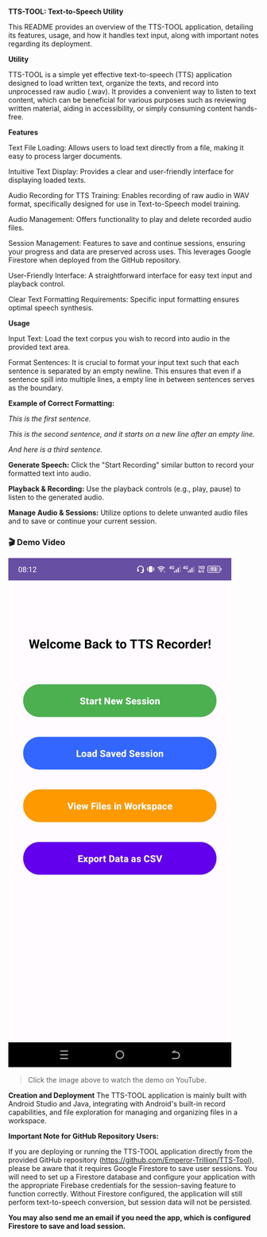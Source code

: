 **TTS-TOOL: Text-to-Speech Utility**

This README provides an overview of the TTS-TOOL application, detailing its features, usage, and how it handles text input, along with important notes regarding its deployment.

**Utility**

TTS-TOOL is a simple yet effective text-to-speech (TTS) application designed to load written text, organize the texts, and record into unprocessed raw audio (.wav). It provides a convenient way to listen to text content, which can be beneficial for various purposes such as reviewing written material, aiding in accessibility, or simply consuming content hands-free.

**Features**

Text File Loading: Allows users to load text directly from a file, making it easy to process larger documents.

Intuitive Text Display: Provides a clear and user-friendly interface for displaying loaded texts.

Audio Recording for TTS Training: Enables recording of raw audio in WAV format, specifically designed for use in Text-to-Speech model training.

Audio Management: Offers functionality to play and delete recorded audio files.

Session Management: Features to save and continue sessions, ensuring your progress and data are preserved across uses. This leverages Google Firestore when deployed from the GitHub repository.

User-Friendly Interface: A straightforward interface for easy text input and playback control.

Clear Text Formatting Requirements: Specific input formatting ensures optimal speech synthesis.

**Usage**

Input Text: Load the text corpus you wish to record into audio in the provided text area.

Format Sentences: It is crucial to format your input text such that each sentence is separated by an empty newline. This ensures that even if a sentence spill into multiple lines, a empty line in between sentences serves as the boundary.

**Example of Correct Formatting:**

_This is the first sentence._

_This is the second sentence, and it starts on a new line after an empty line._

_And here is a third sentence._



**Generate Speech:** Click the "Start Recording" similar button to record your formatted text into audio.

**Playback & Recording:** Use the playback controls (e.g., play, pause) to listen to the generated audio.

**Manage Audio & Sessions:** Utilize options to delete unwanted audio files and to save or continue your current session.


### 🎬 Demo Video

[![Watch the demo](https://raw.githubusercontent.com/Emperor-Trillion/TTS-Tool/refs/heads/master/Screenshot_20250729-081241.jpg)](https://youtube.com/shorts/7m6aYRZU8fY?feature=share)

> Click the image above to watch the demo on YouTube.


**Creation and Deployment**
The TTS-TOOL application is mainly built with Android Studio and Java, integrating with Android's built-in record capabilities, and file exploration for managing and organizing files in a workspace.

**Important Note for GitHub Repository Users:**

If you are deploying or running the TTS-TOOL application directly from the provided GitHub repository (https://github.com/Emperor-Trillion/TTS-Tool), please be aware that it requires Google Firestore to save user sessions. You will need to set up a Firestore database and configure your application with the appropriate Firebase credentials for the session-saving feature to function correctly. Without Firestore configured, the application will still perform text-to-speech conversion, but session data will not be persisted.

**You may also send me an email if you need the app, which is configured Firestore to save and load session.**
